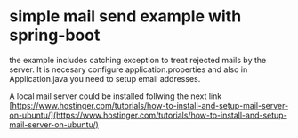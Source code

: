 # simple mail send example with spring-boot

the example includes catching exception to treat rejected mails by the server. It is necesary configure application.properties and also in Application.java you need to setup email addresses.

A local mail server could be installed follwing the next link [https://www.hostinger.com/tutorials/how-to-install-and-setup-mail-server-on-ubuntu/](https://www.hostinger.com/tutorials/how-to-install-and-setup-mail-server-on-ubuntu/)

